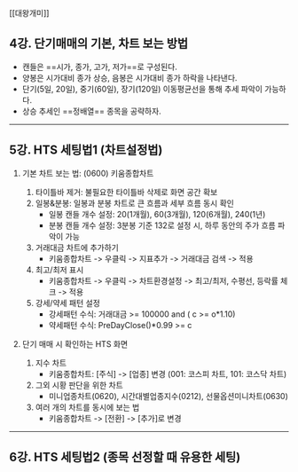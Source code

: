 [[대왕개미]]

## 4강. 단기매매의 기본, 차트 보는 방법
- 캔들은 ==시가, 종가, 고가, 저가==로 구성된다.
- 양봉은 시가대비 종가 상승, 음봉은 시가대비 종가 하락을 나타낸다.
- 단기(5일, 20일), 중기(60일), 장기(120일) 이동평균선을 통해 추세 파악이 가능하다.
- 상승 추세인 ==정배열== 종목을 공략하자.

---
## 5강. HTS 세팅법1 (차트설정법)
1. 기본 차트 보는 법: (0600) 키움종합차트
	1) 타이틀바 제거: 불필요한 타이틀바 삭제로 화면 공간 확보
	2) 일봉&분봉: 일봉과 분봉 차트로 큰 흐름과 세부 흐름 동시 확인
		- 일봉 캔들 개수 설정: 20(1개월), 60(3개월), 120(6개월), 240(1년)
		- 분봉 캔들 개수 설정: 3분봉 기준 132로 설정 시, 하루 동안의 주가 흐름 파악이 가능
	3) 거래대금 차트에 추가하기
		- 키움종합차트 -> 우클릭 -> 지표추가 -> 거래대금 검색 -> 적용
	4) 최고/최저 표시
		- 키움종합차트 -> 우클릭 -> 차트환경설정 -> 최고/최저, 수평선, 등락률 체크 -> 적용
	5) 강세/약세 패턴 설정
		- 강세패턴 수식: 거래대금 >= 100000 and ( c >= o\*1.10)
		- 약세패턴 수식: PreDayClose()\*0.99 >= c

2. 단기 매매 시 확인하는 HTS 화면
	1) 지수 차트
		- 키움종합차트: \[주식] -> \[업종] 변경 (001: 코스피 차트, 101: 코스닥 차트)
	2) 그외 시황 판단을 위한 차트
		- 미니업종차트(0620), 시간대별업종지수(0212), 선물옵션미니차트(0630)
	3) 여러 개의 차트를 동시에 보는 법
		- 키움종합차트 -> \[전환] -> \[추가]로 변경

---
## 6강. HTS 세팅법2 (종목 선정할 때 유용한 세팅)
